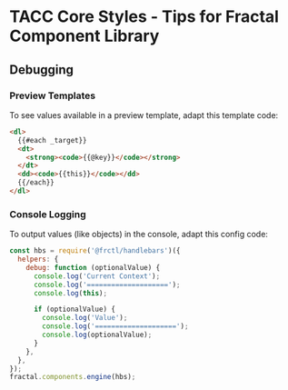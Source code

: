 # TACC Core Styles - Tips for Fractal Component Library

## Debugging

### Preview Templates

To see values available in a preview template, adapt this template code:

```html
<dl>
  {{#each _target}}
  <dt>
    <strong><code>{{@key}}</code></strong>
  </dt>
  <dd><code>{{this}}</code></dd>
  {{/each}}
</dl>
```

### Console Logging

To output values (like objects) in the console, adapt this config code:

```js
const hbs = require('@frctl/handlebars')({
  helpers: {
    debug: function (optionalValue) {
      console.log('Current Context');
      console.log('====================');
      console.log(this);

      if (optionalValue) {
        console.log('Value');
        console.log('====================');
        console.log(optionalValue);
      }
    },
  },
});
fractal.components.engine(hbs);
```
